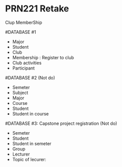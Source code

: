 #  PRN221 Retake
Clup MemberShip 

#DATABASE #1
- Major
- Student
- Club 
- Membership : Register to club
- Club activities
- Participant

#DATABASE #2 (Not do)
- Semeter
- Subject 
- Major 
- Course
- Student
- Student in course

#DATABASE #3: Capstone project registration (Not do)
- Semeter
- Student 
- Student in semeter
- Group
- Lecturer
- Topic of lecurer: 
